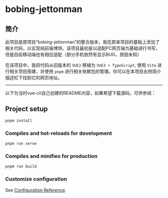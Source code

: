 # bobing-jettonman

## 简介

此项目是原项目“bobing-jettonman”的整合版本，我在原来项目的基础上添加了相关代码，以实现纯前端博饼。该项目最初是以适配PC网页端为基础进行书写，但是目前移动端也有相应适配（部分手机依然有显示BUG，原因未知）

在该项目中，我将代码从旧版本的 `VUE2` 移植为 `VUE3 + TypeScript`, 使用 `Vite` 进行相关项目搭建，并使用 `pnpm` 进行相关依赖包的管理。你可以在本项目右侧简介描述栏下找到它的网页地址。

---

以下为当时vue-cli自己创建的README内容，如果希望下载源码，可供参阅：
## Project setup
```
pnpm install
```

### Compiles and hot-reloads for development
```
pnpm run serve
```

### Compiles and minifies for production
```
pnpm run build
```

### Customize configuration
See [Configuration Reference](https://cli.vuejs.org/config/).
